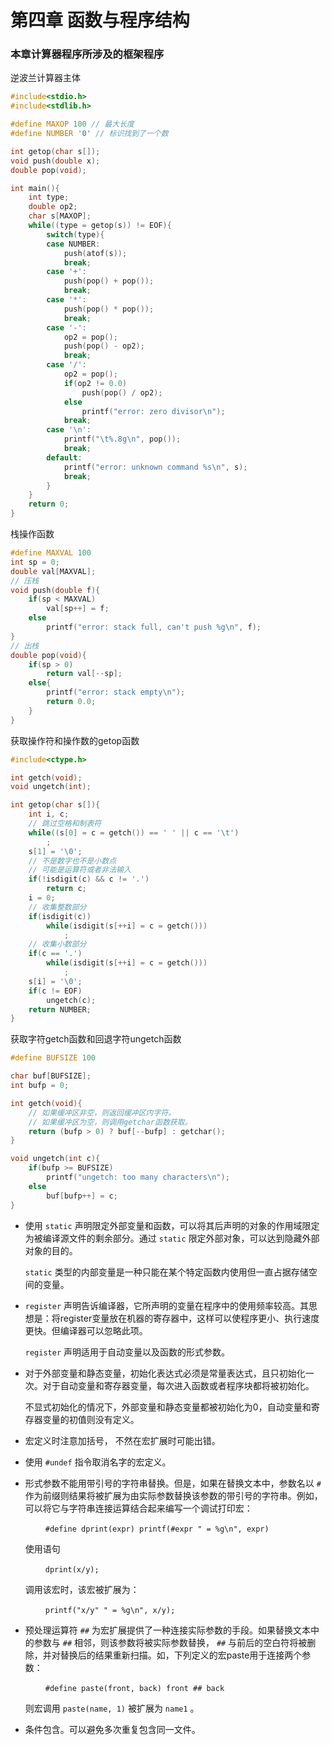 # 第四章 函数与程序结构  

### 本章计算器程序所涉及的框架程序  

逆波兰计算器主体  
```C
#include<stdio.h>
#include<stdlib.h>

#define MAXOP 100 // 最大长度
#define NUMBER '0' // 标识找到了一个数

int getop(char s[]);
void push(double x);
double pop(void);

int main(){
    int type;
    double op2;
    char s[MAXOP];
    while((type = getop(s)) != EOF){
        switch(type){
        case NUMBER:
            push(atof(s));
            break;
        case '+':
            push(pop() + pop());
            break;
        case '*':
            push(pop() * pop());
            break;
        case '-':
            op2 = pop();
            push(pop() - op2);
            break;
        case '/':
            op2 = pop();
            if(op2 != 0.0)
                push(pop() / op2);
            else
                printf("error: zero divisor\n");
            break;
        case '\n':
            printf("\t%.8g\n", pop());
            break;
        default:
            printf("error: unknown command %s\n", s);
            break;
        }
    }
    return 0;
}
```  

栈操作函数  
```C
#define MAXVAL 100
int sp = 0;
double val[MAXVAL];
// 压栈
void push(double f){
    if(sp < MAXVAL)
        val[sp++] = f;
    else
        printf("error: stack full, can't push %g\n", f);
}
// 出栈
double pop(void){
    if(sp > 0)
        return val[--sp];
    else{
        printf("error: stack empty\n");
        return 0.0;
    }
}
```  
获取操作符和操作数的getop函数  
```C
#include<ctype.h>

int getch(void);
void ungetch(int);

int getop(char s[]){
    int i, c;
    // 跳过空格和制表符
    while((s[0] = c = getch()) == ' ' || c == '\t')
        ;
    s[1] = '\0';
    // 不是数字也不是小数点
    // 可能是运算符或者非法输入
    if(!isdigit(c) && c != '.')
        return c;
    i = 0;
    // 收集整数部分
    if(isdigit(c))
        while(isdigit(s[++i] = c = getch()))
            ;
    // 收集小数部分
    if(c == '.')
        while(isdigit(s[++i] = c = getch()))
            ;
    s[i] = '\0';
    if(c != EOF)
        ungetch(c);
    return NUMBER;
}
```  
获取字符getch函数和回退字符ungetch函数  
```C
#define BUFSIZE 100

char buf[BUFSIZE];
int bufp = 0;

int getch(void){
    // 如果缓冲区非空，则返回缓冲区内字符。
    // 如果缓冲区为空，则调用getchar函数获取。
    return (bufp > 0) ? buf[--bufp] : getchar();
}

void ungetch(int c){
    if(bufp >= BUFSIZE)
        printf("ungetch: too many characters\n");
    else
        buf[bufp++] = c;
}
```  

- 使用 `static` 声明限定外部变量和函数，可以将其后声明的对象的作用域限定为被编译源文件的剩余部分。通过 `static` 限定外部对象，可以达到隐藏外部对象的目的。
  
  `static` 类型的内部变量是一种只能在某个特定函数内使用但一直占据存储空间的变量。  

- `register` 声明告诉编译器，它所声明的变量在程序中的使用频率较高。其思想是：将register变量放在机器的寄存器中，这样可以使程序更小、执行速度更快。但编译器可以忽略此项。  
  
  `register` 声明适用于自动变量以及函数的形式参数。  

- 对于外部变量和静态变量，初始化表达式必须是常量表达式，且只初始化一次。对于自动变量和寄存器变量，每次进入函数或者程序块都将被初始化。  
  
  不显式初始化的情况下，外部变量和静态变量都被初始化为0，自动变量和寄存器变量的初值则没有定义。  

- 宏定义时注意加括号， 不然在宏扩展时可能出错。  

- 使用 `#undef` 指令取消名字的宏定义。  

- 形式参数不能用带引号的字符串替换。但是，如果在替换文本中，参数名以 `#` 作为前缀则结果将被扩展为由实际参数替换该参数的带引号的字符串。例如，可以将它与字符串连接运算结合起来编写一个调试打印宏：  

  &emsp;&emsp; `#define dprint(expr) printf(#expr " = %g\n", expr)`  

  使用语句
  
  &emsp;&emsp; `dprint(x/y);`  
  
  调用该宏时，该宏被扩展为：
  
  &emsp;&emsp; `printf("x/y" " = %g\n", x/y);`  

- 预处理运算符 `##` 为宏扩展提供了一种连接实际参数的手段。如果替换文本中的参数与 `##` 相邻，则该参数将被实际参数替换， `##` 与前后的空白符将被删除，并对替换后的结果重新扫描。如，下列定义的宏paste用于连接两个参数：  

  &emsp;&emsp; `#define paste(front, back) front ## back`  

  则宏调用 `paste(name, 1)` 被扩展为 `name1` 。

- 条件包含。可以避免多次重复包含同一文件。  
